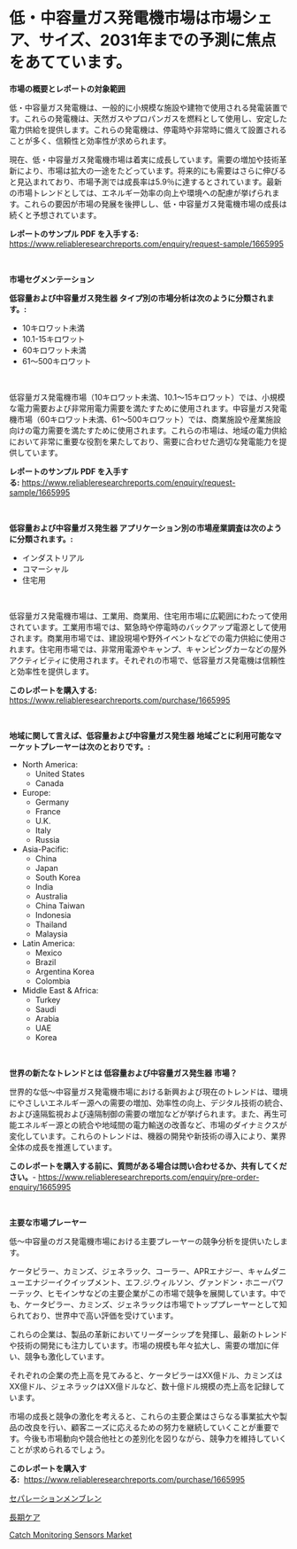 <p><h1>低・中容量ガス発電機市場は市場シェア、サイズ、2031年までの予測に焦点をあてています。</h1></p><p><strong>市場の概要とレポートの対象範囲</strong></p>
<p><p>低・中容量ガス発電機は、一般的に小規模な施設や建物で使用される発電装置です。これらの発電機は、天然ガスやプロパンガスを燃料として使用し、安定した電力供給を提供します。これらの発電機は、停電時や非常時に備えて設置されることが多く、信頼性と効率性が求められます。</p><p>現在、低・中容量ガス発電機市場は着実に成長しています。需要の増加や技術革新により、市場は拡大の一途をたどっています。将来的にも需要はさらに伸びると見込まれており、市場予測では成長率は5.9％に達するとされています。最新の市場トレンドとしては、エネルギー効率の向上や環境への配慮が挙げられます。これらの要因が市場の発展を後押しし、低・中容量ガス発電機市場の成長は続くと予想されています。</p></p>
<p><strong>レポートのサンプル PDF を入手する:</strong> <a href="https://www.reliableresearchreports.com/enquiry/request-sample/1665995">https://www.reliableresearchreports.com/enquiry/request-sample/1665995</a></p>
<p>&nbsp;</p>
<p><strong>市場セグメンテーション</strong></p>
<p><strong>低容量および中容量ガス発生器 タイプ別の市場分析は次のように分類されます。:</strong></p>
<p><ul><li>10キロワット未満</li><li>10.1-15キロワット</li><li>60キロワット未満</li><li>61〜500キロワット</li></ul></p>
<p>&nbsp;</p>
<p><p>低容量ガス発電機市場（10キロワット未満、10.1〜15キロワット）では、小規模な電力需要および非常用電力需要を満たすために使用されます。中容量ガス発電機市場（60キロワット未満、61〜500キロワット）では、商業施設や産業施設向けの電力需要を満たすために使用されます。これらの市場は、地域の電力供給において非常に重要な役割を果たしており、需要に合わせた適切な発電能力を提供しています。</p></p>
<p><strong>レポートのサンプル PDF を入手する:</strong>&nbsp;<a href="https://www.reliableresearchreports.com/enquiry/request-sample/1665995">https://www.reliableresearchreports.com/enquiry/request-sample/1665995</a></p>
<p>&nbsp;</p>
<p><strong> 低容量および中容量ガス発生器 アプリケーション別の市場産業調査は次のように分類されます。:</strong></p>
<p><ul><li>インダストリアル</li><li>コマーシャル</li><li>住宅用</li></ul></p>
<p>&nbsp;</p>
<p><p>低容量ガス発電機市場は、工業用、商業用、住宅用市場に広範囲にわたって使用されています。工業用市場では、緊急時や停電時のバックアップ電源として使用されます。商業用市場では、建設現場や野外イベントなどでの電力供給に使用されます。住宅用市場では、非常用電源やキャンプ、キャンピングカーなどの屋外アクティビティに使用されます。それぞれの市場で、低容量ガス発電機は信頼性と効率性を提供します。</p></p>
<p><strong>このレポートを購入する:</strong>&nbsp; <a href="https://www.reliableresearchreports.com/purchase/1665995">https://www.reliableresearchreports.com/purchase/1665995</a></p>
<p>&nbsp;</p>
<p><strong>地域に関して言えば、低容量および中容量ガス発生器 地域ごとに利用可能なマーケットプレーヤーは次のとおりです。:</strong></p>
<p><ul>
    <li>
        North America:
        <ul>
            <li>United States</li>
            <li>Canada</li>
        </ul>
    </li>
    <li>
        Europe:
        <ul>
            <li>Germany</li>
            <li>France</li>
            <li>U.K.</li>
            <li>Italy</li>
            <li>Russia</li>
        </ul>
    </li>
    <li>
        Asia-Pacific:
        <ul>
            <li>China</li>
            <li>Japan</li>
            <li>South Korea</li>
            <li>India</li>
            <li>Australia</li>
            <li>China Taiwan</li>
            <li>Indonesia</li>
            <li>Thailand</li>
            <li>Malaysia</li>
        </ul>
    </li>
    <li>
        Latin America:
        <ul>
            <li>Mexico</li>
            <li>Brazil</li>
            <li>Argentina Korea</li>
            <li>Colombia</li>
        </ul>
    </li>
    <li>
        Middle East & Africa:
        <ul>
            <li>Turkey</li>
            <li>Saudi</li>
            <li>Arabia</li>
            <li>UAE</li>
            <li>Korea</li>
        </ul>
    </li>
    </ul></p>
<p>&nbsp;</p>
<p><strong>世界の新たなトレンドとは 低容量および中容量ガス発生器 市場？</strong></p>
<p><p>世界的な低〜中容量ガス発電機市場における新興および現在のトレンドは、環境にやさしいエネルギー源への需要の増加、効率性の向上、デジタル技術の統合、および遠隔監視および遠隔制御の需要の増加などが挙げられます。また、再生可能エネルギー源との統合や地域間の電力輸送の改善など、市場のダイナミクスが変化しています。これらのトレンドは、機器の開発や新技術の導入により、業界全体の成長を推進しています。</p></p>
<p><strong>このレポートを購入する前に、質問がある場合は問い合わせるか、共有してください。</strong>- <a href="https://www.reliableresearchreports.com/enquiry/pre-order-enquiry/1665995">https://www.reliableresearchreports.com/enquiry/pre-order-enquiry/1665995</a></p>
<p>&nbsp;</p>
<p><strong>主要な市場プレーヤー</strong></p>
<p><p>低～中容量のガス発電機市場における主要プレーヤーの競争分析を提供いたします。</p><p>ケータピラー、カミンズ、ジェネラック、コーラー、APRエナジー、キャムダニューエナジーイクイップメント、エフ.ジ.ウィルソン、グァンドン・ホニーパワーテック、ヒモインサなどの主要企業がこの市場で競争を展開しています。中でも、ケータピラー、カミンズ、ジェネラックは市場でトッププレーヤーとして知られており、世界中で高い評価を受けています。</p><p>これらの企業は、製品の革新においてリーダーシップを発揮し、最新のトレンドや技術の開発にも注力しています。市場の規模も年々拡大し、需要の増加に伴い、競争も激化しています。</p><p>それぞれの企業の売上高を見てみると、ケータピラーはXX億ドル、カミンズはXX億ドル、ジェネラックはXX億ドルなど、数十億ドル規模の売上高を記録しています。</p><p>市場の成長と競争の激化を考えると、これらの主要企業はさらなる事業拡大や製品の改良を行い、顧客ニーズに応えるための努力を継続していくことが重要です。今後も市場動向や競合他社との差別化を図りながら、競争力を維持していくことが求められるでしょう。</p></p>
<p><strong>このレポートを購入する:</strong>&nbsp;&nbsp;<a href="https://www.reliableresearchreports.com/purchase/1665995">https://www.reliableresearchreports.com/purchase/1665995</a></p>
<p><p><a href="https://medium.com/@raideochran7856/%E5%88%86%E9%9B%A2%E8%86%9C%E5%B8%82%E5%A0%B4-%E7%AB%B6%E4%BA%89%E5%88%86%E6%9E%90-%E5%B8%82%E5%A0%B4%E5%8B%95%E5%90%91-%E3%81%8A%E3%82%88%E3%81%B32031%E5%B9%B4%E3%81%BE%E3%81%A7%E3%81%AE%E4%BA%88%E6%B8%AC-224a786cb35e">セパレーションメンブレン</a></p><p><a href="https://github.com/SarahFahey88/Market-Research-Report-List-1/blob/main/439221915055.md">長期ケア</a></p><p><a href="https://github.com/okotobwrhuteie/Market-Research-Report-List-1/blob/main/catch-monitoring-sensors-market.md">Catch Monitoring Sensors Market</a></p></p>